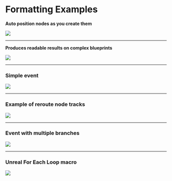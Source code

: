# Formatting Examples

**Auto position nodes as you create them**

![](https://i.imgur.com/Lbte1lF.gif)

***

**Produces readable results on complex blueprints**

![](https://i.imgur.com/w7yf7sR.gif)

***

### Simple event

![](https://i.imgur.com/EN2o2uK.png)

---

### Example of reroute node tracks

![](https://i.imgur.com/TQjzTiZ.png)

---

### Event with multiple branches

![](https://i.imgur.com/FKVJARX.png)

---

### Unreal For Each Loop macro

![](https://i.imgur.com/ggIPQgg.png)
